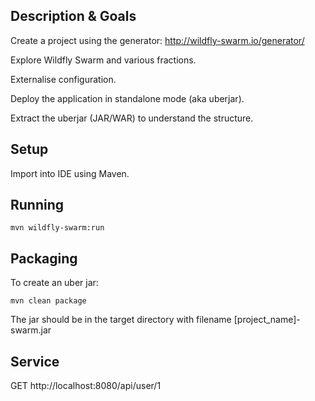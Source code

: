 Description & Goals
-------------------

Create a project using the generator: http://wildfly-swarm.io/generator/

Explore Wildfly Swarm and various fractions.

Externalise configuration.

Deploy the application in standalone mode (aka uberjar).

Extract the uberjar (JAR/WAR) to understand the structure.

Setup
-----

Import into IDE using Maven.

Running
-------

    mvn wildfly-swarm:run

Packaging
---------

To create an uber jar:

    mvn clean package

The jar should be in the target directory with filename [project_name]-swarm.jar


Service
-------

GET http://localhost:8080/api/user/1